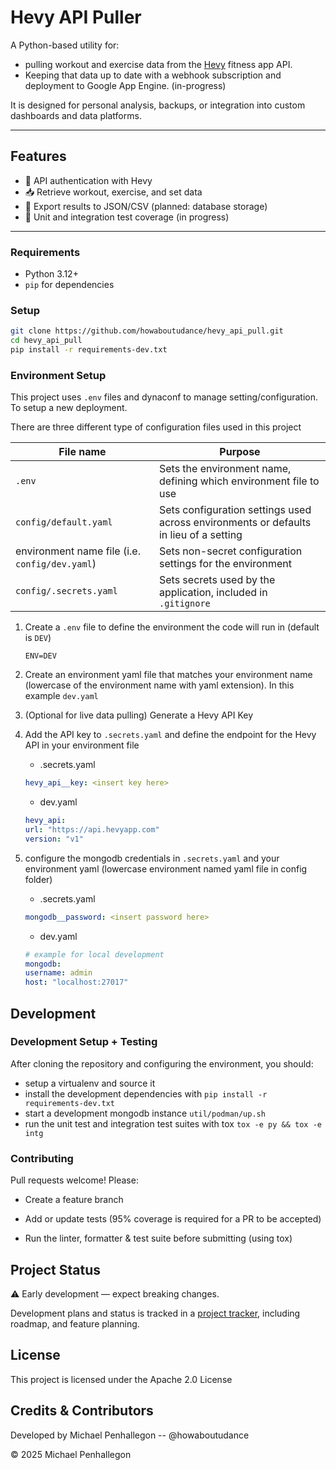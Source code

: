 # Hevy API Puller

A Python-based utility for:

- pulling workout and exercise data from the [Hevy][hevy_app] fitness app API.
- Keeping that data up to date with a webhook subscription and deployment to Google App Engine. (in-progress)

It is designed for personal analysis, backups, or integration into custom dashboards and data platforms.

---

## Features

- 🔑 API authentication with Hevy
- 📥 Retrieve workout, exercise, and set data
- 💾 Export results to JSON/CSV (planned: database storage)
- 🧪 Unit and integration test coverage (in progress)

---

### Requirements

- Python 3.12+
- `pip` for dependencies

### Setup

```bash
git clone https://github.com/howaboutudance/hevy_api_pull.git
cd hevy_api_pull
pip install -r requirements-dev.txt
```

### Environment Setup


This project uses `.env` files and dynaconf to manage setting/configuration.
To setup a new deployment.

There are three different type of configuration files used in this project

| File name | Purpose |
| --------- | ------- |
| `.env`    | Sets the environment name, defining which environment file to use |
| `config/default.yaml` | Sets configuration settings used across environments or defaults in lieu of a setting|
| environment name file (i.e. `config/dev.yaml`) | Sets non-secret configuration settings for the environment |
| `config/.secrets.yaml` | Sets secrets used by the application, included in `.gitignore` |


1. Create a `.env` file to define the environment the code will run in (default is `DEV`)

    ```env
    ENV=DEV
    ```

2. Create an environment yaml file that matches your environment name (lowercase of the environment name with yaml extension). In this example `dev.yaml`
3. (Optional for live data pulling) Generate a Hevy API Key
4. Add the API key to `.secrets.yaml` and define the endpoint for the Hevy API in your environment file
    - .secrets.yaml

    ```yaml
    hevy_api__key: <insert key here>
    ```

    - dev.yaml

    ```yaml
    hevy_api:
    url: "https://api.hevyapp.com"
    version: "v1"
    ```

5. configure the mongodb credentials in `.secrets.yaml` and your environment yaml (lowercase environment named yaml file in config folder)
    - .secrets.yaml

    ```yaml
    mongodb__password: <insert password here>
    ```

    - dev.yaml

    ```yaml
    # example for local development
    mongodb:
    username: admin
    host: "localhost:27017"
    ```

## Development

### Development Setup + Testing

After cloning the repository and configuring the environment, you should:

- setup a virtualenv and source it
- install the development dependencies with `pip install -r requirements-dev.txt`
- start a development mongodb instance `util/podman/up.sh`
- run the unit test and integration test suites with tox `tox -e py && tox -e intg`

### Contributing

Pull requests welcome! Please:

- Create a feature branch

- Add or update tests (95% coverage is required for a PR to be accepted)

- Run the linter, formatter & test suite before submitting (using tox)

## Project Status

⚠️ Early development — expect breaking changes.

Development plans and status is tracked in a [project tracker][project_tracker], including roadmap, and feature planning.

## License

This project is licensed under the Apache 2.0 License

## Credits & Contributors

Developed by Michael Penhallegon -- @howaboutudance

&copy; 2025 Michael Penhallegon

[hevy_app]: https://www.hevyapp.com/
[project_tracker]: https://docs.google.com/document/d/1r7EXNHtVTbrEwSOk0VvGy-etlDWeVHa9e7u-y2XCzXk/edit?usp=sharing
